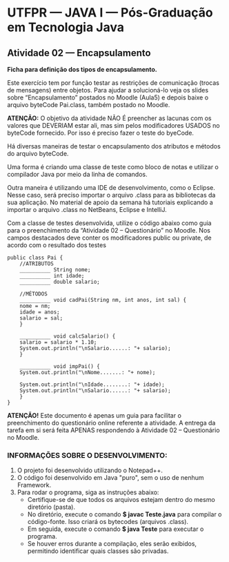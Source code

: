 # UTFPR — JAVA I — Pós-Graduação em Tecnologia Java

## Atividade 02 — Encapsulamento

**Ficha para definição dos tipos de encapsulamento.**

Este exercício tem por função testar as restrições de comunicação (trocas de mensagens) entre objetos. Para ajudar a solucioná-lo veja os slides sobre “Encapsulamento” postados no Moodle (Aula5) e depois baixe o arquivo byteCode Pai.class, também postado no Moodle.

**ATENÇÃO:** O objetivo da atividade NÃO É preencher as lacunas com os valores que DEVERIAM estar ali, mas sim pelos modificadores USADOS no byteCode fornecido. Por isso é preciso fazer o teste do byeCode.

Há diversas maneiras de testar o encapsulamento dos atributos e métodos do arquivo byteCode.

Uma forma é criando uma classe de teste como bloco de notas e utilizar o compilador Java por meio da linha de comandos.

Outra maneira é utilizando uma IDE de desenvolvimento, como o Eclipse. Nesse caso, será preciso importar o arquivo .class para as bibliotecas da sua aplicação. No material de apoio da semana há tutoriais explicando a importar o arquivo .class no NetBeans, Eclipse e IntelliJ.

Com a classe de testes desenvolvida, utilize o código abaixo como guia para o preenchimento da “Atividade 02 – Questionário” no Moodle. Nos campos destacados deve conter os modificadores public ou private, de acordo com o resultado dos testes

    public class Pai {
        //ATRIBUTOS
        __________ String nome;
        __________ int idade;
        __________ double salario;
        
        //MÉTODOS 
        __________ void cadPai(String nm, int anos, int sal) {
        nome = nm;
        idade = anos;
        salario = sal;
        }

        __________ void calcSalario() {
        salario = salario * 1.10;
        System.out.println("\nSalario......: "+ salario);
        }
        
        __________ void impPai() {
        System.out.println("\nNome.......: "+ nome);

        System.out.println("\nIdade........: "+ idade);
        System.out.println("\nSalario......: "+ salario);
        }
    }

**ATENÇÃO!**
Este documento é apenas um guia para facilitar o preenchimento do questionário online referente a atividade. A entrega da tarefa em si será feita APENAS respondendo à Atividade 02 – Questionário no Moodle.

### INFORMAÇÕES SOBRE O DESENVOLVIMENTO:
1. O projeto foi desenvolvido utilizando o Notepad++.
2. O código foi desenvolvido em Java "puro", sem o uso de nenhum Framework.
3. Para rodar o programa, siga as instruções abaixo:
    - Certifique-se de que todos os arquivos estejam dentro do mesmo diretório (pasta).
    - No diretório, execute o comando **$ javac Teste.java** para compilar o código-fonte. Isso criará os bytecodes (arquivos .class).
    - Em seguida, execute o comando **$ java Teste** para executar o programa.
    - Se houver erros durante a compilação, eles serão exibidos, permitindo identificar quais classes são privadas.